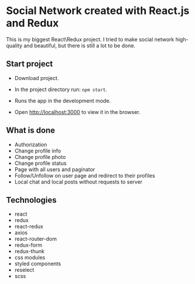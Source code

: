 # Social Network created with React.js and Redux

This is my biggest React\Redux project. I tried to make social network high-quality and beautiful, but there is still a lot to be done.

## Start project

- Download project.

- In the project directory run: `npm start`.
- Runs the app in the development mode.
- Open [http://localhost:3000](http://localhost:3000) to view it in the browser.

## What is done
- Authorization
- Change profile info
- Change profile photo
- Change profile status
- Page with all users and paginator
- Follow/Unfollow on user page and redirect to their profiles
- Local chat and local posts without requests to server

## Technologies

- react
- redux
- react-redux
- axios
- react-router-dom
- redux-form
- redux-thunk
- css modules
- styled components
- reselect
- scss
